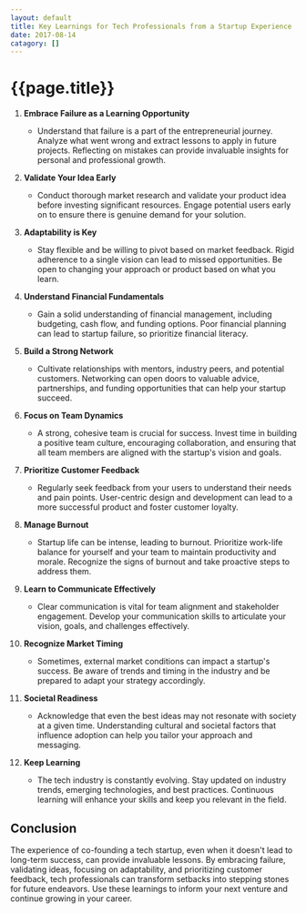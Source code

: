 ```yaml
---
layout: default
title: Key Learnings for Tech Professionals from a Startup Experience
date: 2017-08-14
catagory: []
---
```



# {{page.title}}

1. **Embrace Failure as a Learning Opportunity**
   - Understand that failure is a part of the entrepreneurial journey. Analyze what went wrong and extract lessons to apply in future projects. Reflecting on mistakes can provide invaluable insights for personal and professional growth.

2. **Validate Your Idea Early**
   - Conduct thorough market research and validate your product idea before investing significant resources. Engage potential users early on to ensure there is genuine demand for your solution.

3. **Adaptability is Key**
   - Stay flexible and be willing to pivot based on market feedback. Rigid adherence to a single vision can lead to missed opportunities. Be open to changing your approach or product based on what you learn.

4. **Understand Financial Fundamentals**
   - Gain a solid understanding of financial management, including budgeting, cash flow, and funding options. Poor financial planning can lead to startup failure, so prioritize financial literacy.

5. **Build a Strong Network**
   - Cultivate relationships with mentors, industry peers, and potential customers. Networking can open doors to valuable advice, partnerships, and funding opportunities that can help your startup succeed.

6. **Focus on Team Dynamics**
   - A strong, cohesive team is crucial for success. Invest time in building a positive team culture, encouraging collaboration, and ensuring that all team members are aligned with the startup's vision and goals.

7. **Prioritize Customer Feedback**
   - Regularly seek feedback from your users to understand their needs and pain points. User-centric design and development can lead to a more successful product and foster customer loyalty.

8. **Manage Burnout**
   - Startup life can be intense, leading to burnout. Prioritize work-life balance for yourself and your team to maintain productivity and morale. Recognize the signs of burnout and take proactive steps to address them.

9. **Learn to Communicate Effectively**
   - Clear communication is vital for team alignment and stakeholder engagement. Develop your communication skills to articulate your vision, goals, and challenges effectively.

10. **Recognize Market Timing**
    - Sometimes, external market conditions can impact a startup's success. Be aware of trends and timing in the industry and be prepared to adapt your strategy accordingly.

11. **Societal Readiness**
    - Acknowledge that even the best ideas may not resonate with society at a given time. Understanding cultural and societal factors that influence adoption can help you tailor your approach and messaging.

12. **Keep Learning**
    - The tech industry is constantly evolving. Stay updated on industry trends, emerging technologies, and best practices. Continuous learning will enhance your skills and keep you relevant in the field.

## Conclusion
The experience of co-founding a tech startup, even when it doesn't lead to long-term success, can provide invaluable lessons. By embracing failure, validating ideas, focusing on adaptability, and prioritizing customer feedback, tech professionals can transform setbacks into stepping stones for future endeavors. Use these learnings to inform your next venture and continue growing in your career.

